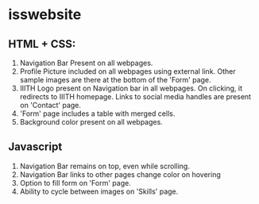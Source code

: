 # isswebsite

## HTML + CSS:
1) Navigation Bar Present on all webpages.
2) Profile Picture included on all webpages using external link. Other sample images are there at the bottom of the 'Form' page.
3) IIITH Logo present on Navigation bar in all webpages. On clicking, it redirects to IIITH homepage. Links to social media handles are present on 'Contact' page.
4) 'Form' page includes a table with merged cells.
5) Background color present on all webpages.

## Javascript
1) Navigation Bar remains on top, even while scrolling.
2) Navigation Bar links to other pages change color on hovering
3) Option to fill form on 'Form' page.
4) Ability to cycle between images on 'Skills' page.

